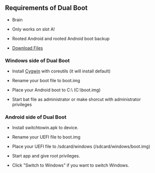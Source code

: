 ## Requirements of Dual Boot

- Brain

- Only works on slot A!

- Rooted Android and rooted Android boot backup

- [Download Files](https://github.com/erdilS/Port-Windows-11-Xiaomi-Pad-5/releases/tag/dualboot) 

### Windows side of Dual Boot

- Install [Cygwin](https://www.cygwin.com/setup-x86_64.exe) with coreutils (it will install default)

- Rename your boot file to boot.img

- Place your Android boot to C:\ (C:\boot.img)

- Start bat file as administrator or make shorcut with administrator privileges

### Android side of Dual Boot

- Install switchtowin.apk to device.

- Rename your UEFI file to boot.img

- Place your UEFI file to /sdcard/windows (/sdcard/windows/boot.img)

- Start app and give root privileges.

- Click "Switch to Windows" if you want to switch Windows.


